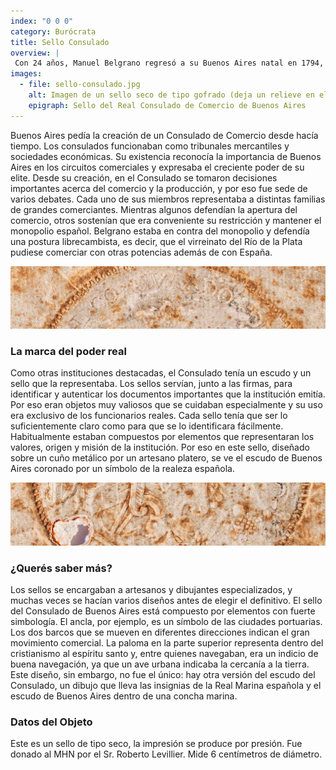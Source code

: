 ```yaml
---
index: "0 0 0"
category: Burócrata
title: Sello Consulado
overview: |
 Con 24 años, Manuel Belgrano regresó a su Buenos Aires natal en 1794, tras cinco años de estadía en España, donde estudió derecho. Llegaba con una buena noticia: el rey de España había aprobado la creación del Consulado de Buenos Aires y él había sido designado secretario de esa institución de por vida.
images:
  - file: sello-consulado.jpg
    alt: Imagen de un sello seco de tipo gofrado (deja un relieve en el papel). Sello seco, impreso en papel, que representa al Real Consulado de Comercio de Buenos Aires. En el centro tiene el símbolo semejante al escudo de la ciudad de Buenos Aires y sobre él una corona para indicar el vínculo con España. 
    epigraph: Sello del Real Consulado de Comercio de Buenos Aires
---
```


Buenos Aires pedía la creación de un Consulado de Comercio desde hacía tiempo. Los consulados funcionaban como tribunales mercantiles y sociedades económicas. Su existencia reconocía la importancia de Buenos Aires en los circuitos comerciales y expresaba el creciente poder de su elite. Desde su creación, en el Consulado se tomaron decisiones importantes acerca del comercio y la producción, y por eso fue sede de varios debates. Cada uno de sus miembros representaba a distintas familias de grandes comerciantes. Mientras algunos defendían la apertura del comercio, otros sostenían que era conveniente su restricción y mantener el monopolio español. Belgrano estaba en contra del monopolio y defendía una postura librecambista, es decir, que el virreinato del Río de la Plata pudiese comerciar con otras potencias además de con España.

![](./eje01-1-a.jpg)

### La marca del poder real

Como otras instituciones destacadas, el Consulado tenía un escudo y un sello que la representaba. Los sellos servían, junto a las firmas, para identificar y autenticar los documentos importantes que la institución emitía. Por eso eran objetos muy valiosos que se cuidaban especialmente y su uso era exclusivo de los funcionarios reales. Cada sello tenía que ser lo suficientemente claro como para que se lo identificara fácilmente. Habitualmente estaban compuestos por elementos que representaran los valores, origen y misión de la institución. Por eso en este sello, diseñado sobre un cuño metálico por un artesano platero, se ve el escudo de Buenos Aires coronado por un símbolo de la realeza española.

![](./eje01-1-b.jpg)

### ¿Querés saber más?
Los sellos se encargaban a artesanos y dibujantes especializados, y muchas veces se hacían varios diseños antes de elegir el definitivo. El sello del Consulado de Buenos Aires está compuesto por elementos con fuerte simbología. El ancla, por ejemplo, es un símbolo de las ciudades portuarias. Los dos barcos que se mueven en diferentes direcciones indican el gran movimiento comercial. La paloma en la parte superior representa dentro del cristianismo al espíritu santo y, entre quienes navegaban, era un indicio de buena navegación, ya que un ave urbana indicaba la cercanía a la tierra. Este diseño, sin embargo, no fue el único: hay otra versión del escudo del Consulado, un dibujo que lleva las insignias de la Real Marina española y el escudo de Buenos Aires dentro de una concha marina.

### Datos del Objeto

Este es un sello de tipo seco, la impresión se produce por presión. Fue donado al MHN por el Sr. Roberto Levillier. Mide 6 centímetros de diámetro.


